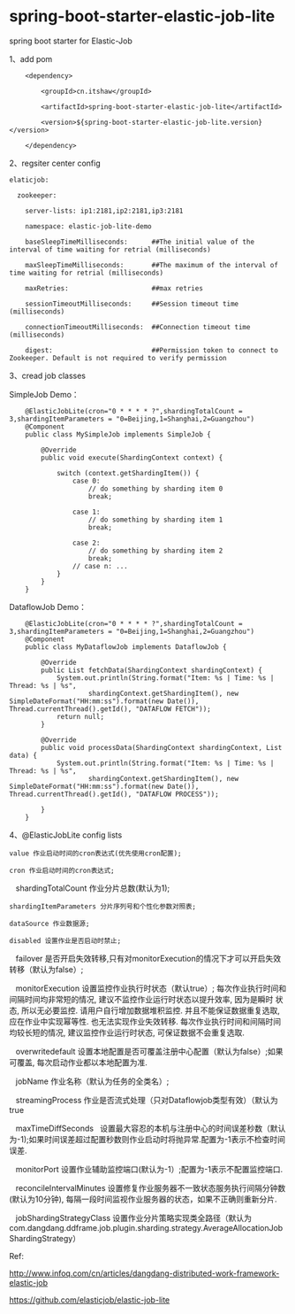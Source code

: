 # spring-boot-starter-elastic-job-lite
spring boot starter for Elastic-Job

1、add pom

        <dependency>
        
            <groupId>cn.itshaw</groupId>
            
            <artifactId>spring-boot-starter-elastic-job-lite</artifactId>
            
            <version>${spring-boot-starter-elastic-job-lite.version}</version>
            
        </dependency>
  
2、regsiter center config


    elaticjob:

      zookeeper:
  
        server-lists: ip1:2181,ip2:2181,ip3:2181
    
        namespace: elastic-job-lite-demo
    
        baseSleepTimeMilliseconds:      ##The initial value of the interval of time waiting for retrial (milliseconds)
    
        maxSleepTimeMilliseconds:       ##The maximum of the interval of time waiting for retrial (milliseconds)
    
        maxRetries:                     ##max retries
        
        sessionTimeoutMilliseconds:     ##Session timeout time  (milliseconds)
        
        connectionTimeoutMilliseconds:  ##Connection timeout time  (milliseconds)
        
        digest:                         ##Permission token to connect to Zookeeper. Default is not required to verify permission
        
  
3、cread job classes

SimpleJob Demo：
       
        @ElasticJobLite(cron="0 * * * * ?",shardingTotalCount = 3,shardingItemParameters = "0=Beijing,1=Shanghai,2=Guangzhou")
        @Component
        public class MySimpleJob implements SimpleJob {

            @Override
            public void execute(ShardingContext context) {

                switch (context.getShardingItem()) {
                    case 0:
                        // do something by sharding item 0
                        break;

                    case 1:
                        // do something by sharding item 1
                        break;

                    case 2:
                        // do something by sharding item 2
                        break;
                    // case n: ...
                }
            }
        }

DataflowJob Demo：

        @ElasticJobLite(cron="0 * * * * ?",shardingTotalCount = 3,shardingItemParameters = "0=Beijing,1=Shanghai,2=Guangzhou")
        @Component
        public class MyDataflowJob implements DataflowJob {

            @Override
            public List fetchData(ShardingContext shardingContext) {
                System.out.println(String.format("Item: %s | Time: %s | Thread: %s | %s",
                        shardingContext.getShardingItem(), new SimpleDateFormat("HH:mm:ss").format(new Date()), Thread.currentThread().getId(), "DATAFLOW FETCH"));
                return null;
            }

            @Override
            public void processData(ShardingContext shardingContext, List data) {
                System.out.println(String.format("Item: %s | Time: %s | Thread: %s | %s",
                        shardingContext.getShardingItem(), new SimpleDateFormat("HH:mm:ss").format(new Date()), Thread.currentThread().getId(), "DATAFLOW PROCESS"));

            }
        }
        
4、@ElasticJobLite config lists


    value 作业启动时间的cron表达式(优先使用cron配置);
  
    cron 作业启动时间的cron表达式;

    shardingTotalCount 作业分片总数(默认为1);

    shardingItemParameters 分片序列号和个性化参数对照表;

    dataSource 作业数据源;

    disabled 设置作业是否启动时禁止;

    failover 是否开启失效转移,只有对monitorExecution的情况下才可以开启失效转移（默认为false）;

    monitorExecution 设置监控作业执行时状态（默认true）; 每次作业执行时间和间隔时间均非常短的情况, 建议不监控作业运行时状态以提升效率, 因为是瞬时        状态, 所以无必要监控. 请用户自行增加数据堆积监控. 并且不能保证数据重复选取, 应在作业中实现幂等性. 也无法实现作业失效转移.
       每次作业执行时间和间隔时间均较长短的情况, 建议监控作业运行时状态, 可保证数据不会重复选取.
    
    overwritedefault  设置本地配置是否可覆盖注册中心配置（默认为false）;如果可覆盖, 每次启动作业都以本地配置为准.

    jobName 作业名称（默认为任务的全类名）;

    streamingProcess 作业是否流式处理（只对Dataflowjob类型有效）（默认为true

    maxTimeDiffSeconds   设置最大容忍的本机与注册中心的时间误差秒数（默认为-1);如果时间误差超过配置秒数则作业启动时将抛异常.配置为-1表示不检查时间     误差.

    monitorPort 设置作业辅助监控端口(默认为-1）;配置为-1表示不配置监控端口.

    reconcileIntervalMinutes 设置修复作业服务器不一致状态服务执行间隔分钟数(默认为10分钟), 每隔一段时间监视作业服务器的状态，如果不正确则重新分片.

    jobShardingStrategyClass 设置作业分片策略实现类全路径（默认为com.dangdang.ddframe.job.plugin.sharding.strategy.AverageAllocationJobShardingStrategy）
        
        

Ref:

   http://www.infoq.com/cn/articles/dangdang-distributed-work-framework-elastic-job
        
   https://github.com/elasticjob/elastic-job-lite
